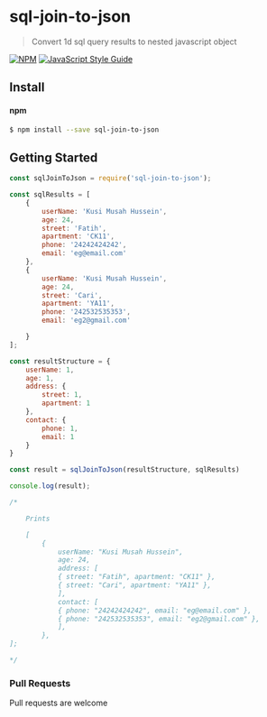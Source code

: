 # sql-join-to-json

> Convert 1d sql query results to nested javascript object

[![NPM](https://img.shields.io/npm/v/sql-join-to-json.svg)](https://www.npmjs.com/package/sql-join-to-json) [![JavaScript Style Guide](https://img.shields.io/badge/code_style-standard-brightgreen.svg)](https://standardjs.com)

## Install

#### npm

```sh
$ npm install --save sql-join-to-json
```

## Getting Started

```javascript
const sqlJoinToJson = require('sql-join-to-json');

const sqlResults = [
    {
        userName: 'Kusi Musah Hussein',
        age: 24,
        street: 'Fatih',
        apartment: 'CK11',
        phone: '24242424242',
        email: 'eg@email.com'
    },
    {
        userName: 'Kusi Musah Hussein',
        age: 24,
        street: 'Cari',
        apartment: 'YA11',
        phone: '242532535353',
        email: 'eg2@gmail.com'

    }
];

const resultStructure = {
    userName: 1,
    age: 1,
    address: {
        street: 1,
        apartment: 1
    },
    contact: {
        phone: 1,
        email: 1
    }
}

const result = sqlJoinToJson(resultStructure, sqlResults)

console.log(result);

/* 

    Prints

    [
        {
            userName: "Kusi Musah Hussein",
            age: 24,
            address: [
            { street: "Fatih", apartment: "CK11" },
            { street: "Cari", apartment: "YA11" },
            ],
            contact: [
            { phone: "24242424242", email: "eg@email.com" },
            { phone: "242532535353", email: "eg2@gmail.com" },
            ],
        },
];

*/


```


### Pull Requests

Pull requests are welcome